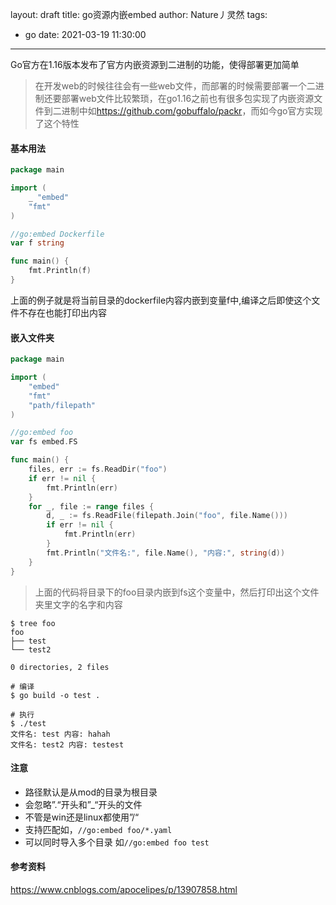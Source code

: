 layout: draft
title: go资源内嵌embed
author: Nature丿灵然
tags: 
  - go
date: 2021-03-19 11:30:00
---
Go官方在1.16版本发布了官方内嵌资源到二进制的功能，使得部署更加简单

<!--more-->

> 在开发web的时候往往会有一些web文件，而部署的时候需要部署一个二进制还要部署web文件比较繁琐，在go1.16之前也有很多包实现了内嵌资源文件到二进制中如<https://github.com/gobuffalo/packr>，而如今go官方实现了这个特性

#### 基本用法

```go
package main

import (
	_ "embed"
	"fmt"
)

//go:embed Dockerfile
var f string

func main() {
	fmt.Println(f)
}
```

上面的例子就是将当前目录的dockerfile内容内嵌到变量f中,编译之后即使这个文件不存在也能打印出内容

#### 嵌入文件夹

```go
package main

import (
    "embed"
    "fmt"
    "path/filepath"
)

//go:embed foo
var fs embed.FS

func main() {
    files, err := fs.ReadDir("foo")
    if err != nil {
        fmt.Println(err)
    }
    for _, file := range files {
        d, _ := fs.ReadFile(filepath.Join("foo", file.Name()))
        if err != nil {
            fmt.Println(err)
        }
        fmt.Println("文件名:", file.Name(), "内容:", string(d))
    }
}
```

> 上面的代码将目录下的foo目录内嵌到fs这个变量中，然后打印出这个文件夹里文字的名字和内容

```shell
$ tree foo 
foo
├── test
└── test2

0 directories, 2 files

# 编译
$ go build -o test .

# 执行
$ ./test                
文件名: test 内容: hahah
文件名: test2 内容: testest
```

#### 注意

- 路径默认是从mod的目录为根目录
- 会忽略”.“开头和”_“开头的文件
- 不管是win还是linux都使用”/“
- 支持匹配如，`//go:embed foo/*.yaml`
- 可以同时导入多个目录 如`//go:embed foo test`

#### 参考资料

<https://www.cnblogs.com/apocelipes/p/13907858.html>
